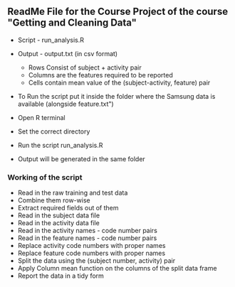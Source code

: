 ## ReadMe File for the Course Project of the course "Getting and Cleaning Data"

* Script - run_analysis.R
* Output - output.txt (in csv format)

  * Rows Consist of subject + activity pair
  * Columns are the features required to be reported
  * Cells contain mean value of the (subject-activity, feature) pair

* To Run the script put it inside the folder where the Samsung data is available (alongside feature.txt")
* Open R terminal
* Set the correct directory
* Run the script run_analysis.R
* Output will be generated in the same folder

### Working of the script
* Read in the raw training and test data
* Combine them row-wise
* Extract required fields out of them
* Read in the subject data file
* Read in the activity data file
* Read in the activity names - code number pairs
* Read in the feature names - code number pairs
* Replace activity code numbers with proper names
* Replace feature code numbers with proper names
* Split the data using the (subject number, activity) pair
* Apply Column mean function on the columns of the split data frame
* Report the data in a tidy form
